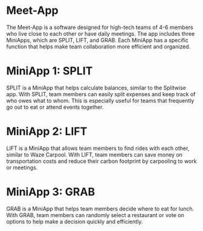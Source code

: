 # Meet-App

The Meet-App is a software designed for high-tech teams of 4-6 members who live close to each other or have daily meetings. The app includes three MiniApps, which are SPLIT, LIFT, and GRAB. Each MiniApp has a specific function that helps make team collaboration more efficient and organized.

# MiniApp 1: SPLIT

SPLIT is a MiniApp that helps calculate balances, similar to the Splitwise app. With SPLIT, team members can easily split expenses and keep track of who owes what to whom. This is especially useful for teams that frequently go out to eat or attend events together.

# MiniApp 2: LIFT

LIFT is a MiniApp that allows team members to find rides with each other, similar to Waze Carpool. With LIFT, team members can save money on transportation costs and reduce their carbon footprint by carpooling to work or meetings.

# MiniApp 3: GRAB

GRAB is a MiniApp that helps team members decide where to eat for lunch. With GRAB, team members can randomly select a restaurant or vote on options to help make a decision quickly and efficiently.

